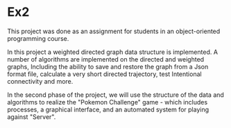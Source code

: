 # Ex2
This project was done as an assignment for students in an object-oriented programming course.

In this project a weighted directed graph data structure is implemented.
A number of algorithms are implemented on the directed and weighted graphs,
Including the ability to save and restore the graph from a Json format file, calculate a very short directed trajectory, test
Intentional connectivity and more.

In the second phase of the project, we will use the structure of the data and algorithms to realize the "Pokemon Challenge" game - which includes processes, a graphical interface, and an automated system for playing against
"Server".



